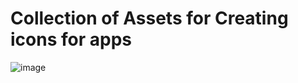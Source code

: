 # Collection of Assets for Creating icons for apps  

![image](https://github.com/user-attachments/assets/e18c8da7-b83f-46b5-9ea1-129590c34d72)
